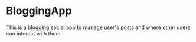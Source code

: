 # BloggingApp
This is a blogging social app to manage user's posts and where other users can interact with them.
